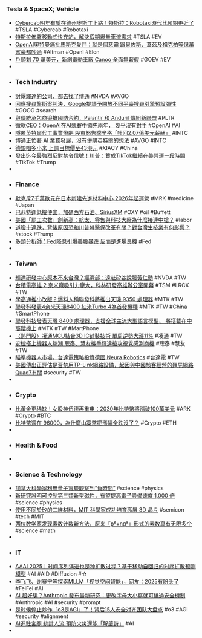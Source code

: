 ### Tesla & SpaceX; Vehicle
- [Cybercab明年有望在德州奧斯丁上路！特斯拉：Robotaxi時代比預期更近了](https://news.cnyes.com/news/id/5816170) #TSLA #Cybercab #Robotaxi
- [特斯拉佈署移動式快充站，解決假期爆量車流需求](https://technews.tw/2024/12/23/tesla-deploy-mobile-supercharger/) #TSLA #EV
- [OpenAI奧特曼痛批馬斯克愛鬥：就是個惡霸 跟貝佐斯、蓋茲及祖克柏等億萬富豪都吵過](https://news.cnyes.com/news/id/5816171) #Altman #OpenI #Elon
- [戶頭剩 70 萬美元，新創電動車廠 Canoo 全面無薪假](https://finance.technews.tw/2024/12/23/ev-startup-canoo-places-remaining-employees-on-a-mandatory-unpaid-break/) #GOEV #EV
-
- ### Tech Industry
- [討厭輝達的公司，都去找了博通](https://hao.cnyes.com/post/128157) #NVDA #AVGO
- [回應搜尋壟斷案判決，Google提議予開放不同平臺搜尋引擎預設彈性](https://www.ithome.com.tw/news/166621) #GOOG #search
- [與傳統承包商爭搶國防合約，Palantir 和 Anduril 傳組新聯盟](https://technews.tw/2024/12/23/palantir-anduril-join-forces-with-tech-groups-to-bid-for-pentagon-contracts/) #PLTR
- [微軟CEO：OpenAI在AI競賽中領先兩年， 幾乎沒有對手](https://www.techbang.com/posts/120256-microsoft-ceo-openai-is-two-years-ahead-in-the-ai-race-and) #OpenAI #AI
- [隱匿英特爾代工事業慘虧 股東怒告季辛格「吐回2.07億美元薪酬」](https://news.cnyes.com/news/id/5816153) #INTC
- [博通正忙著 AI 業務發展，沒有併購英特爾的想法](https://technews.tw/2024/12/23/broadcom-is-busy-developing-its-ai-business/) #AVGO #INTC
- [德銀唱多小米 上調目標價至43港元](https://news.cnyes.com/news/id/5816731) #XIACY #China
- [發出迄今最強烈反對禁令信號！川普：贊成TikTok繼續在美營運一段時間](https://news.cnyes.com/news/id/5816210) #TikTok #Trump
-
- ### Finance
- [默克斥7千萬歐元在日本新建先進材料中心 2026年起運營](https://news.cnyes.com/news/id/5816682) #MRK #medicine #Japan
- [巴菲特逢低撿便宜，加碼西方石油、SiriusXM](https://finance.technews.tw/2024/12/23/warren-buffetts-berkshire-hathaway-scoops-up-occidental-and-other-stocks-during-sell-off/) #OXY #oil #Buffett
- [美國「罷工次數」創新高：航太、零售與科技大廠為什麼接連中槍？](https://uanalyze.com.tw/articles/212988992) #labor
- [道瓊十連跌，背後原因恐和川普將醫保改革有關？對台灣生技業有何影響？](https://news.cnyes.com/news/id/5816686) #stock #Trump
- [多頭分析師：Fed降息引爆美股暴跌 反而是進場良機](https://news.cnyes.com/news/id/5817116) #Fed
-
- ### Taiwan
- [輝達研發中心原本不來台灣？經濟部：遠赴矽谷說服黃仁勳](https://www.gvm.com.tw/article/117898) #NVDA #TW
- [台積電高雄 2 奈米廠吸引力龐大，科林研發高雄辦公室開幕](https://technews.tw/2024/12/23/lam-research-kaohsiung-office-opens-on-23rd/) #TSM #LRCX #TW
- [學高通推小改版？爆料人稱聯發科將推出天璣 9350 處理器](https://m.eprice.com.tw/mobile/talk/102/5813888/1) #MTK #TW
- [聯發科發表4奈米天璣8400 紅米Turbo 4為首發機種](https://news.cnyes.com/news/id/5817155) #MTK #TW #China #SmartPhone
- [聯發科技發表天璣 8400 處理器，支援全球主流大型語言模型、 將搭載在中高階機上](https://www.techbang.com/posts/120382-mediatek) #MTK #TW #MartPhone
- [〈熱門股〉凌通MCU結合3D IC封裝技術 單周逆勢大漲11%](https://news.cnyes.com/news/id/5815954) #凌通 #TW
- [安控搭上機器人熱潮 聰泰、慧友攜手輝達搶攻視覺感測商機](https://news.cnyes.com/news/id/5815830) #聰泰 #慧友 #TW
- [瞄準機器人市場，台達電策略投資德國 Neura Robotics](https://finance.technews.tw/2024/12/23/delta-and-neura-robotics/) #台達電 #TW
- [美國傳出正評估是否禁用TP-Link網路設備，起因與中國駭客經營的殭屍網路Quad7有關](https://www.ithome.com.tw/news/166620) #security #TW
-
- ### Crypto
- [比黃金更稀缺！女股神伍德再重申：2030年比特幣將漲破100萬美元](https://news.cnyes.com/news/id/5816794) #ARK #Crypto #BTC
- [比特幣還在 96000，為什麼山寨幣把漲幅全跌沒了？](https://blockcast.it/2024/12/22/madman-column-2024-dec-22/) #Crypto #ETH
-
- ### Health & Food
-
- ### Science & Technology
- [加拿大科學家利用量子實驗觀察到“負時間”](https://www.rfi.fr/tw/國際/20241221-加拿大科學家利用量子實驗觀察到-負時間) #science #physics
- [新研究證明可控制第三類新型磁性，有望提高電子設備速度 1,000 倍](https://technews.tw/2024/12/23/altermagnets-magnetism-altermagnetism/) #science #physics
- [使用不同於矽的二維材料，MIT 科學家成功培育高層 3D 晶片](https://technews.tw/2024/12/23/mit-high-rise-3d-chips/) #semicon #tech #MIT
- [两位数学家发现素数计数新方法，原来「p²+nq²」形式的素数真有无限多个](https://www.jiqizhixin.com/articles/2024-12-22-4) #science #math
-
- ### IT
- [AAAI 2025｜时间序列演进也是种扩散过程？基于移动自回归的时序扩散预测模型](https://www.jiqizhixin.com/articles/2024-12-23-3) #AI #AID #Diffusion #☆
- [李飞飞、谢赛宁等探索MLLM「视觉空间智能」，网友：2025有盼头了](https://www.jiqizhixin.com/articles/2024-12-23-5) #FeiFei #AI
- [AI 超好騙？Anthropic 發布最新研究：更改字母大小寫就可繞過安全機制](https://www.inside.com.tw/article/37115-ai-security-bypass-anthropic-study-letter-case) #Anthropic #AI #security #prompt
- [是时候停止炒作「o3是AGI」了！背后15人安全对齐团队大盘点](https://www.jiqizhixin.com/articles/2024-12-22-3) #o3 #AGI #security #alignment
- [AI進駐宮廟 統計人流.預防火災還能「解籤詩」](https://tw.news.yahoo.com/ai進駐宮廟-統計人流-預防火災還能-解籤詩-121500120.html) #AI
-